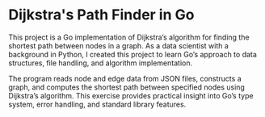 # Dijkstra's Path Finder in Go

This project is a Go implementation of Dijkstra’s algorithm for finding the shortest path between nodes in a graph. As a data scientist with a background in Python, I created this project to learn Go’s approach to data structures, file handling, and algorithm implementation.

The program reads node and edge data from JSON files, constructs a graph, and computes the shortest path between specified nodes using Dijkstra’s algorithm. This exercise provides practical insight into Go’s type system, error handling, and standard library features.

